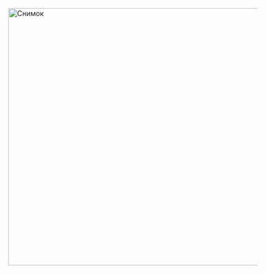 <img width="520" alt="Снимок" src="https://user-images.githubusercontent.com/73792290/110247634-3cf18480-7f7e-11eb-8643-b18b07105c81.PNG">

